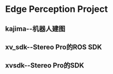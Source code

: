 # Edge Perception Project

## kajima--机器人建图

## xv_sdk--Stereo Pro的ROS SDK

## xvsdk--Stereo Pro的SDK
